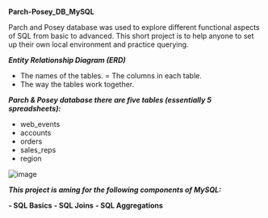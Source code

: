 **Parch-Posey_DB_MySQL**

Parch and Posey database was used to explore different functional aspects of SQL from basic to advanced. This short project is to help anyone to set up their own local environment and practice querying.

_**Entity Relationship Diagram (ERD)**_
- The names of the tables.
= The columns in each table.
- The way the tables work together.

_**Parch & Posey database there are five tables (essentially 5 spreadsheets):**_
- web_events
- accounts
- orders
- sales_reps
- region

![image](https://user-images.githubusercontent.com/60899591/173293307-574dbc48-6257-46bc-ba75-b21b00bfca0f.png)

_**This project is aming for the following components of MySQL:**_

**- SQL Basics**
**- SQL Joins**
**- SQL Aggregations**
